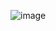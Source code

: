 ![image](https://user-images.githubusercontent.com/9096064/194955288-2adfa712-3af9-4c43-870d-9deea4f1b739.png)
